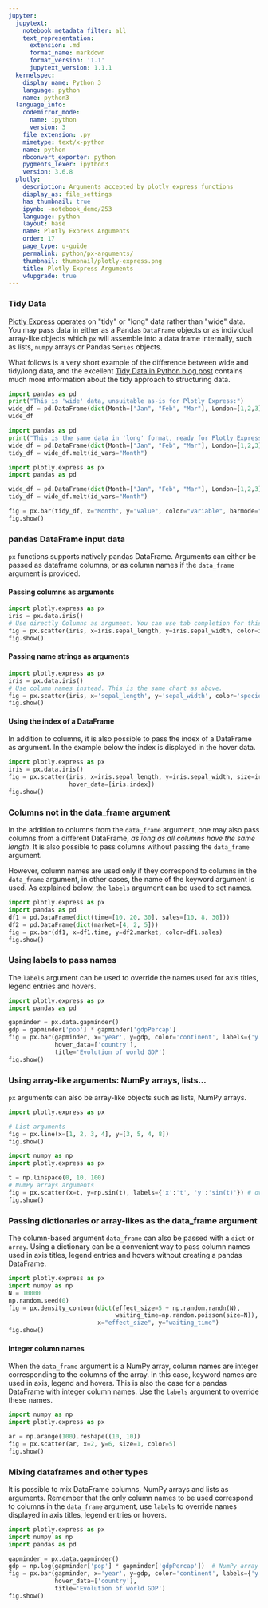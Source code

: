 ```yaml
---
jupyter:
  jupytext:
    notebook_metadata_filter: all
    text_representation:
      extension: .md
      format_name: markdown
      format_version: '1.1'
      jupytext_version: 1.1.1
  kernelspec:
    display_name: Python 3
    language: python
    name: python3
  language_info:
    codemirror_mode:
      name: ipython
      version: 3
    file_extension: .py
    mimetype: text/x-python
    name: python
    nbconvert_exporter: python
    pygments_lexer: ipython3
    version: 3.6.8
  plotly:
    description: Arguments accepted by plotly express functions
    display_as: file_settings
    has_thumbnail: true
    ipynb: ~notebook_demo/253
    language: python
    layout: base
    name: Plotly Express Arguments
    order: 17
    page_type: u-guide
    permalink: python/px-arguments/
    thumbnail: thumbnail/plotly-express.png
    title: Plotly Express Arguments
    v4upgrade: true
---
```


### Tidy Data

[Plotly Express](/python/plotly-express) operates on "tidy" or "long" data rather than "wide" data. You may pass data in either as a Pandas `DataFrame` objects or as individual array-like objects which `px` will assemble into a data frame internally, such as lists, `numpy` arrays or Pandas `Series` objects.

What follows is a very short example of the difference between wide and tidy/long data, and the excellent [Tidy Data in Python blog post](https://www.jeannicholashould.com/tidy-data-in-python.html) contains much more information about the tidy approach to structuring data.

```python
import pandas as pd
print("This is 'wide' data, unsuitable as-is for Plotly Express:")
wide_df = pd.DataFrame(dict(Month=["Jan", "Feb", "Mar"], London=[1,2,3], Paris=[3,1,2]))
wide_df
```

```python
import pandas as pd
print("This is the same data in 'long' format, ready for Plotly Express:")
wide_df = pd.DataFrame(dict(Month=["Jan", "Feb", "Mar"], London=[1,2,3], Paris=[3,1,2]))
tidy_df = wide_df.melt(id_vars="Month")
```

```python
import plotly.express as px
import pandas as pd

wide_df = pd.DataFrame(dict(Month=["Jan", "Feb", "Mar"], London=[1,2,3], Paris=[3,1,2]))
tidy_df = wide_df.melt(id_vars="Month")

fig = px.bar(tidy_df, x="Month", y="value", color="variable", barmode="group")
fig.show()
```

### pandas DataFrame input data

`px` functions supports natively pandas DataFrame. Arguments can either be passed as dataframe columns, or as column names if the `data_frame` argument is provided.

#### Passing columns as arguments

```python
import plotly.express as px
iris = px.data.iris()
# Use directly Columns as argument. You can use tab completion for this!
fig = px.scatter(iris, x=iris.sepal_length, y=iris.sepal_width, color=iris.species, size=iris.petal_length)
fig.show()
```
#### Passing name strings as arguments

```python
import plotly.express as px
iris = px.data.iris()
# Use column names instead. This is the same chart as above.
fig = px.scatter(iris, x='sepal_length', y='sepal_width', color='species', size='petal_length')
fig.show()
```

#### Using the index of a DataFrame

In addition to columns, it is also possible to pass the index of a DataFrame as argument. In the example below the index is displayed in the hover data.

```python
import plotly.express as px
iris = px.data.iris()
fig = px.scatter(iris, x=iris.sepal_length, y=iris.sepal_width, size=iris.petal_length,
                 hover_data=[iris.index])
fig.show()
```

### Columns not in the data_frame argument

In the addition to columns from the `data_frame` argument, one may also pass columns from a different DataFrame, *as long as all columns have the same length*. It is also possible to pass columns without passing the `data_frame` argument.

However, column names are used only if they correspond to columns in the `data_frame` argument, in other cases, the name of the keyword argument is used. As explained below, the `labels` argument can be used to set names.

```python
import plotly.express as px
import pandas as pd
df1 = pd.DataFrame(dict(time=[10, 20, 30], sales=[10, 8, 30]))
df2 = pd.DataFrame(dict(market=[4, 2, 5]))
fig = px.bar(df1, x=df1.time, y=df2.market, color=df1.sales)
fig.show()
```

### Using labels to pass names

The `labels` argument can be used to override the names used for axis titles, legend entries and hovers.

```python
import plotly.express as px
import pandas as pd

gapminder = px.data.gapminder()
gdp = gapminder['pop'] * gapminder['gdpPercap']
fig = px.bar(gapminder, x='year', y=gdp, color='continent', labels={'y':'gdp'},
             hover_data=['country'],
             title='Evolution of world GDP')
fig.show()
```

### Using array-like arguments: NumPy arrays, lists...

`px` arguments can also be array-like objects such as lists, NumPy arrays.

```python
import plotly.express as px

# List arguments
fig = px.line(x=[1, 2, 3, 4], y=[3, 5, 4, 8])
fig.show()
```

```python
import numpy as np
import plotly.express as px

t = np.linspace(0, 10, 100)
# NumPy arrays arguments
fig = px.scatter(x=t, y=np.sin(t), labels={'x':'t', 'y':'sin(t)'}) # override keyword names with labels
fig.show()
```

### Passing dictionaries or array-likes as the data_frame argument

The column-based argument `data_frame` can also be passed with a `dict` or `array`. Using a dictionary can be a convenient way to pass column names used in axis titles, legend entries and hovers without creating a pandas DataFrame.

```python
import plotly.express as px
import numpy as np
N = 10000
np.random.seed(0)
fig = px.density_contour(dict(effect_size=5 + np.random.randn(N),
                              waiting_time=np.random.poisson(size=N)),
                         x="effect_size", y="waiting_time")
fig.show()
```

#### Integer column names

When the `data_frame` argument is a NumPy array, column names are integer corresponding to the columns of the array. In this case, keyword names are used in axis, legend and hovers. This is also the case for a pandas DataFrame with integer column names. Use the `labels` argument to override these names.

```python
import numpy as np
import plotly.express as px

ar = np.arange(100).reshape((10, 10))
fig = px.scatter(ar, x=2, y=6, size=1, color=5)
fig.show()
```

### Mixing dataframes and other types

It is possible to mix DataFrame columns, NumPy arrays and lists as arguments. Remember that the only column names to be used correspond to columns in the `data_frame` argument, use `labels` to override names displayed in axis titles, legend entries or hovers.

```python
import plotly.express as px
import numpy as np
import pandas as pd

gapminder = px.data.gapminder()
gdp = np.log(gapminder['pop'] * gapminder['gdpPercap'])  # NumPy array
fig = px.bar(gapminder, x='year', y=gdp, color='continent', labels={'y':'log gdp'},
             hover_data=['country'],
             title='Evolution of world GDP')
fig.show()
```
